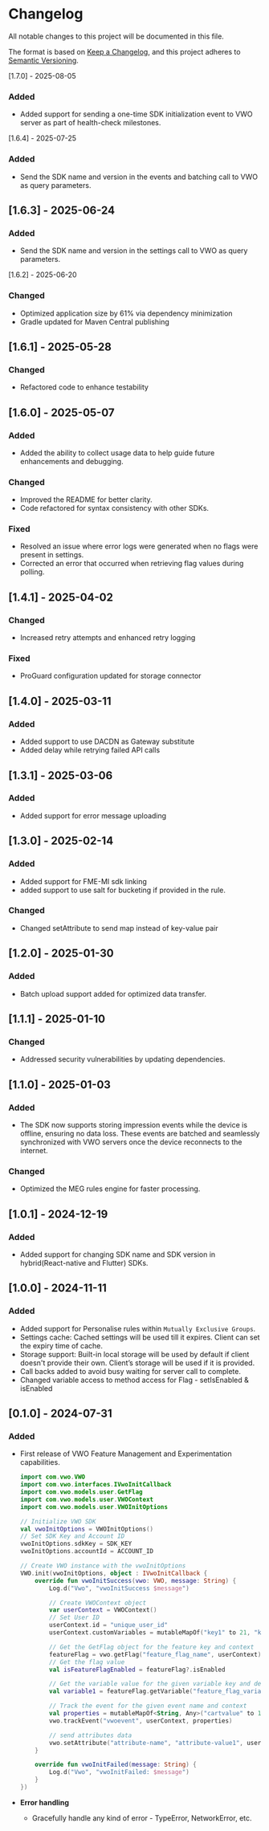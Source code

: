 # Changelog

All notable changes to this project will be documented in this file.

The format is based on [Keep a Changelog](https://keepachangelog.com/en/1.0.0/),
and this project adheres to [Semantic Versioning](https://semver.org/spec/v2.0.0.html).

[1.7.0] - 2025-08-05

### Added

- Added support for sending a one-time SDK initialization event to VWO server as part of health-check milestones.


[1.6.4] - 2025-07-25

### Added

- Send the SDK name and version in the events and batching call to VWO as query parameters.

## [1.6.3] - 2025-06-24

### Added

- Send the SDK name and version in the settings call to VWO as query parameters.

[1.6.2] - 2025-06-20

### Changed

- Optimized application size by 61% via dependency minimization
- Gradle updated for Maven Central publishing

## [1.6.1] - 2025-05-28

### Changed

- Refactored code to enhance testability

## [1.6.0] - 2025-05-07

### Added

- Added the ability to collect usage data to help guide future enhancements and debugging.

### Changed

- Improved the README for better clarity.
- Code refactored for syntax consistency with other SDKs.

### Fixed

- Resolved an issue where error logs were generated when no flags were present in settings.
- Corrected an error that occurred when retrieving flag values during polling.

## [1.4.1] - 2025-04-02

### Changed

- Increased retry attempts and enhanced retry logging

### Fixed

- ProGuard configuration updated for storage connector

## [1.4.0] - 2025-03-11

### Added

- Added support to use DACDN as Gateway substitute
- Added delay while retrying failed API calls

## [1.3.1] - 2025-03-06

### Added

- Added support for error message uploading

## [1.3.0] - 2025-02-14

### Added

- Added support for FME-MI sdk linking
- added support to use salt for bucketing if provided in the rule.

### Changed

- Changed setAttribute to send map instead of key-value pair

## [1.2.0] - 2025-01-30

### Added

- Batch upload support added for optimized data transfer.

## [1.1.1] - 2025-01-10

### Changed

- Addressed security vulnerabilities by updating dependencies.

## [1.1.0] - 2025-01-03

### Added

- The SDK now supports storing impression events while the device is offline, ensuring no data loss. These events are batched and seamlessly synchronized with VWO servers once the device reconnects to the internet.

### Changed

- Optimized the MEG rules engine for faster processing.

## [1.0.1] - 2024-12-19

### Added

- Added support for changing SDK name and SDK version in hybrid(React-native and Flutter) SDKs.

## [1.0.0] - 2024-11-11

### Added

- Added support for Personalise rules within `Mutually Exclusive Groups`.
- Settings cache: Cached settings will be used till it expires. Client can set the expiry time of cache.
- Storage support: Built-in local storage will be used by default if client doesn't provide their own. Client’s storage will be used if it is provided.
- Call backs added to avoid busy waiting for server call to complete.
- Changed variable access to method access for Flag - setIsEnabled & isEnabled

## [0.1.0] - 2024-07-31

### Added

- First release of VWO Feature Management and Experimentation capabilities.

    ```kotlin
    import com.vwo.VWO
    import com.vwo.interfaces.IVwoInitCallback
    import com.vwo.models.user.GetFlag
    import com.vwo.models.user.VWOContext
    import com.vwo.models.user.VWOInitOptions

    // Initialize VWO SDK
    val vwoInitOptions = VWOInitOptions()
    // Set SDK Key and Account ID
    vwoInitOptions.sdkKey = SDK_KEY
    vwoInitOptions.accountId = ACCOUNT_ID

    // Create VWO instance with the vwoInitOptions
    VWO.init(vwoInitOptions, object : IVwoInitCallback {
        override fun vwoInitSuccess(vwo: VWO, message: String) {
            Log.d("Vwo", "vwoInitSuccess $message")

            // Create VWOContext object
            var userContext = VWOContext()
            // Set User ID
            userContext.id = "unique_user_id"
            userContext.customVariables = mutableMapOf("key1" to 21, "key2" to 0)

            // Get the GetFlag object for the feature key and context
            featureFlag = vwo.getFlag("feature_flag_name", userContext)
            // Get the flag value
            val isFeatureFlagEnabled = featureFlag?.isEnabled

            // Get the variable value for the given variable key and default value
            val variable1 = featureFlag.getVariable("feature_flag_variable1", "default-value1")

            // Track the event for the given event name and context
            val properties = mutableMapOf<String, Any>("cartvalue" to 10)
            vwo.trackEvent("vwoevent", userContext, properties)

            // send attributes data
            vwo.setAttribute("attribute-name", "attribute-value1", userContext)
        }

        override fun vwoInitFailed(message: String) {
            Log.d("Vwo", "vwoInitFailed: $message")
        }
    })
    ```

- **Error handling**

  - Gracefully handle any kind of error - TypeError, NetworkError, etc.
